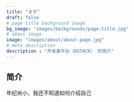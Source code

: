 ```yaml
---
title: "关于"
draft: false
# page title background image
bg_image: "images/backgrounds/page-title.jpg"
# about image
image: "images/about/about-page.jpg"
# meta description
description : "开发者平台（DSTACK） 的简介"
---
```


## 简介

年纪尚小，我还不知道如何介绍自己
